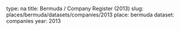type: na
title: Bermuda / Company Register (2013)
slug: places/bermuda/datasets/companies/2013
place: bermuda
dataset: companies
year: 2013
